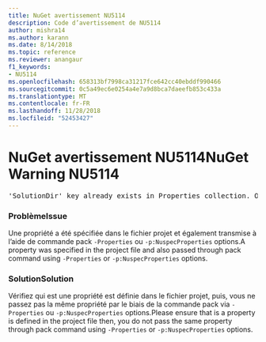 ```yaml
---
title: NuGet avertissement NU5114
description: Code d’avertissement de NU5114
author: mishra14
ms.author: karann
ms.date: 8/14/2018
ms.topic: reference
ms.reviewer: anangaur
f1_keywords:
- NU5114
ms.openlocfilehash: 658313bf7998ca31217fce642cc40ebddf990466
ms.sourcegitcommit: 0c5a49ec6e0254a4e7a9d8bca7daeefb853c433a
ms.translationtype: MT
ms.contentlocale: fr-FR
ms.lasthandoff: 11/28/2018
ms.locfileid: "52453427"
---
```

# <a name="nuget-warning-nu5114"></a><span data-ttu-id="89132-103">NuGet avertissement NU5114</span><span class="sxs-lookup"><span data-stu-id="89132-103">NuGet Warning NU5114</span></span>
<pre>'SolutionDir' key already exists in Properties collection. Overriding value.</pre>

### <a name="issue"></a><span data-ttu-id="89132-104">Problème</span><span class="sxs-lookup"><span data-stu-id="89132-104">Issue</span></span>

<span data-ttu-id="89132-105">Une propriété a été spécifiée dans le fichier projet et également transmise à l’aide de commande pack `-Properties` ou `-p:NuspecProperties` options.</span><span class="sxs-lookup"><span data-stu-id="89132-105">A property was specified in the project file and also passed through pack command using `-Properties` or `-p:NuspecProperties` options.</span></span> 


### <a name="solution"></a><span data-ttu-id="89132-106">Solution</span><span class="sxs-lookup"><span data-stu-id="89132-106">Solution</span></span>

<span data-ttu-id="89132-107">Vérifiez qui est une propriété est définie dans le fichier projet, puis, vous ne passez pas la même propriété par le biais de la commande pack via `-Properties` ou `-p:NuspecProperties` options.</span><span class="sxs-lookup"><span data-stu-id="89132-107">Please ensure that is a property is defined in the project file then, you do not pass the same property through pack command using `-Properties` or `-p:NuspecProperties` options.</span></span> 

